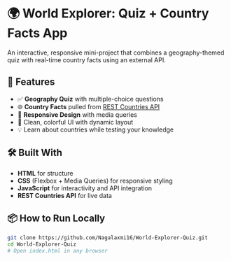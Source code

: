# 🌍 World Explorer: Quiz + Country Facts App

An interactive, responsive mini-project that combines a geography-themed quiz with real-time country facts using an external API.

## 🚀 Features
- ✅ **Geography Quiz** with multiple-choice questions
- 🌐 **Country Facts** pulled from [REST Countries API](https://restcountries.com/)
- 📱 **Responsive Design** with media queries
- 🎨 Clean, colorful UI with dynamic layout
- 💡 Learn about countries while testing your knowledge

## 🛠️ Built With
- **HTML** for structure  
- **CSS** (Flexbox + Media Queries) for responsive styling  
- **JavaScript** for interactivity and API integration  
- **REST Countries API** for live data

## 📦 How to Run Locally
```bash
git clone https://github.com/Nagalaxmi16/World-Explorer-Quiz.git
cd World-Explorer-Quiz
# Open index.html in any browser
